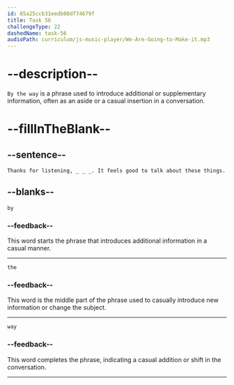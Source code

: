 ```yaml
---
id: 65a25ccb31eedb00df74679f
title: Task 56
challengeType: 22
dashedName: task-56
audioPath: curriculum/js-music-player/We-Are-Going-to-Make-it.mp3
---
```


<!--
AUDIO REFERENCE: 
Tom: Thanks for listening, by the way. It feels good to talk about these things.
-->

# --description--

`By the way` is a phrase used to introduce additional or supplementary information, often as an aside or a casual insertion in a conversation.

# --fillInTheBlank--

## --sentence--

`Thanks for listening, _ _ _. It feels good to talk about these things.`

## --blanks--

`by`

### --feedback--

This word starts the phrase that introduces additional information in a casual manner.

---

`the`

### --feedback--

This word is the middle part of the phrase used to casually introduce new information or change the subject.

---

`way`

### --feedback--

This word completes the phrase, indicating a casual addition or shift in the conversation.

---
